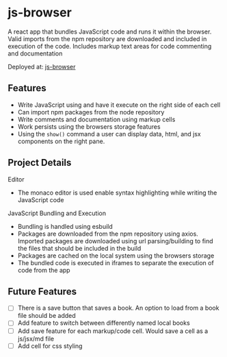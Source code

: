 # js-browser

A react app that bundles JavaScript code and runs it within the browser. Valid imports from the npm repository are downloaded and included in execution of the code.
Includes markup text areas for code commenting and documentation

Deployed at: [js-browser](https://anthonyflowers.github.io/js-browser/)

## Features

- Write JavaScript using and have it execute on the right side of each cell
- Can import npm packages from the node repository
- Write comments and documentation using markup cells
- Work persists using the browsers storage features
- Using the `show()` command a user can display data, html, and jsx components on the right pane.

## Project Details

Editor

- The monaco editor is used enable syntax highlighting while writing the JavaScript code

JavaScript Bundling and Execution

- Bundling is handled using esbuild
- Packages are downloaded from the npm repository using axios. Imported packages are downloaded using url parsing/building to find the files that should be included in the build
- Packages are cached on the local system using the browsers storage
- The bundled code is executed in iframes to separate the execution of code from the app

## Future Features

- [ ] There is a save button that saves a book. An option to load from a book file should be added
- [ ] Add feature to switch between differently named local books
- [ ] Add save feature for each markup/code cell. Would save a cell as a js/jsx/md file
- [ ] Add cell for css styling
